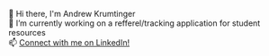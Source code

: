 👋 Hi there, I'm Andrew Krumtinger<br>
🔭 I’m currently working on a refferel/tracking application for student resources<br>
📫 [Connect with me on LinkedIn!](https://www.linkedin.com/in/andrew-krum/)
